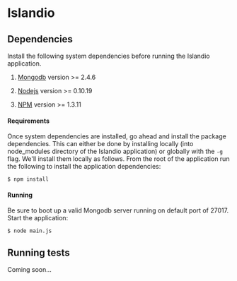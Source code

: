 # Islandio

## Dependencies
Install the following system dependencies before running the Islandio application.

1) [Mongodb] version >= 2.4.6

2) [Nodejs] version >= 0.10.19

3) [NPM] version >= 1.3.11


#### Requirements
Once system dependencies are installed, go ahead and install the package dependencies. This can either be done by installing locally (into node_modules directory of the Islandio application) or globally with the `-g` flag. We'll install them locally as follows. From the root of the application run the following to install the application dependencies:

	$ npm install


#### Running
Be sure to boot up a valid Mongodb server running on default port of 27017. Start the application:

	$ node main.js


## Running tests
Coming soon...


[Mongodb]: http://docs.mongodb.org/manual/installation/
[Nodejs]: http://nodejs.org/download/
[NPM]: https://npmjs.org/
